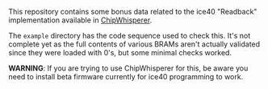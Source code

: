 This repository contains some bonus data related to the ice40 "Readback" implementation available in [ChipWhisperer](https://github.com/newaetech/chipwhisperer/blob/develop/software/chipwhisperer/hardware/naeusb/programmer_targetfpga.py#L169).

The `example` directory has the code sequence used to check this. It's not complete yet as the full contents of various BRAMs aren't actually validated since they were loaded with 0's, but some minimal checks worked.

**WARNING**: If you are trying to use ChipWhisperer for this, be aware you need to install beta firmware currently for ice40 programming to work.